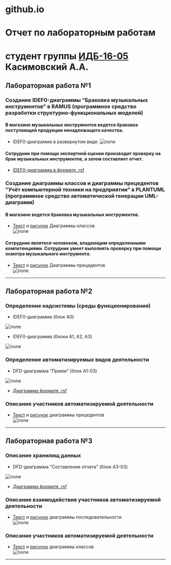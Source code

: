# github.io

# Отчет по лабораторным работам
# студент группы [ИДБ-16-05](https://github.com/stankin/design-1/wiki/list-idb-16-05) Касимовский А.А.

## Лабораторная работа №1

### Создание IDEF0-диаграммы "Браковка музыкальных инструментов" в RAMUS (программное средство разработки структурно-функциональных моделей)

#### В магазине музыкальных инструментов ведется браковка поступающей продукции ненадлежащего качества. 

* IDEF0-диаграмма в развернутом виде:
![none](https://github.com/kasimovskiy/github.io/blob/master/LR1.1.png)

#### Сотрудник при помощи экспертной оценки производит проверку на брак музыкальных инструментов, а затем составляет отчет.

* [IDEF0-диаграмма в формате .rsf](https://github.com/kasimovskiy/github.io/blob/master/LR1.rsf)

### Создание диаграммы классов и диаграммы прецедентов "Учёт компьютерной техники на предприятии" в PLANTUML (программное средство автоматической генерации UML-диаграмм)

#### В магазине ведется браковка музыкальных инструментов. 
* [Текст](https://github.com/kasimovskiy/github.io/blob/master/LR1.1text.txt) и [рисунок](https://github.com/kasimovskiy/github.io/blob/master/LR1.2.png) Диаграммы классов<br>
![none](https://github.com/kasimovskiy/github.io/blob/master/LR1.2.png)

#### Сотрудник являтеся человеком, владеющим определенными компетенциями. Сотрудник умеет выполнять проверку при помощи осмотра музыкального инструмента.

* [Текст](https://github.com/kasimovskiy/github.io/blob/master/LR1.2text.txt) и [рисунок](https://github.com/kasimovskiy/github.io/blob/master/LR1.3.png) Диаграммы прецедентов<br>
![none](https://github.com/kasimovskiy/github.io/blob/master/LR1.3.png)
***

## Лабораторная работа №2

### Определение надсистемы (среды функционирования)

* IDEF0-диаграмма (блок A0)

![none](https://github.com/kasimovskiy/github.io/blob/master/LR2.1.png)

* IDEF0-диаграмма (блоки A1, A2, A3)

![none](https://github.com/kasimovskiy/github.io/blob/master/LR2.2.png)

### Определение автоматизируемых видов деятельности

* DFD-диаграмма "Прием" (блок A1-03)

![none](https://github.com/kasimovskiy/github.io/blob/master/LR2.3.png)

* [Диаграмма формате .rsf](https://github.com/kasimovskiy/github.io/blob/master/LR2.rsf)

### Описание участников автоматизируемой деятельности

* [Текст](https://github.com/kasimovskiy/github.io/blob/master/LR2text.txt) и [рисунок](https://github.com/kasimovskiy/github.io/blob/master/LR2.4.png)
диаграммы прецедентов<br>
![none](https://github.com/kasimovskiy/github.io/blob/master/LR2.4.png)
***

## Лабораторная работа №3

### Описание хранилищ данных

* DFD-диаграмма "Составление отчета" (блок A3-03)

![none](https://github.com/kasimovskiy/github.io/blob/master/LR3.1.png)

* [Диаграмма формате .rsf](https://github.com/kasimovskiy/github.io/blob/master/LR3.png)

### Описание взаимодействия участников автоматизируемой деятельности

* [Текст](https://github.com/kasimovskiy/github.io/blob/master/LR3.1text.txt) и [рисунок](https://github.com/kasimovskiy/github.io/blob/master/LR3.2.png)
диаграммы последовательности<br>
![none](https://github.com/kasimovskiy/github.io/blob/master/LR3.2.png)

### Описание участников автоматизируемой деятельности

* [Текст](https://github.com/kasimovskiy/github.io/blob/master/LR3.2text.txt) и [рисунок](https://github.com/kasimovskiy/github.io/blob/master/LR3.3.png)
диаграммы классов<br>
![none](https://github.com/kasimovskiy/github.io/blob/master/LR3.3.png)
***
